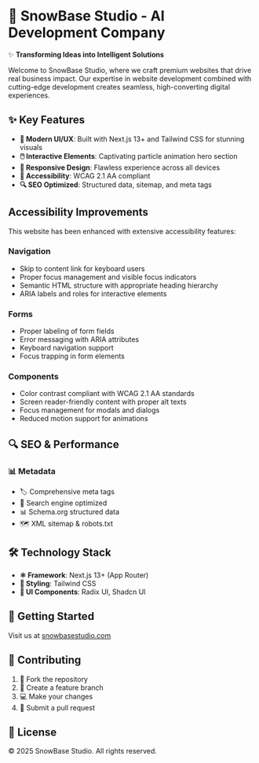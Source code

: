 # 🚀 SnowBase Studio - AI Development Company

✨ **Transforming Ideas into Intelligent Solutions**

Welcome to SnowBase Studio, where we craft premium websites that drive real business impact. Our expertise in website development combined with cutting-edge development creates seamless, high-converting digital experiences.

## ✨ Key Features

- **🎨 Modern UI/UX**: Built with Next.js 13+ and Tailwind CSS for stunning visuals
- **🖱️ Interactive Elements**: Captivating particle animation hero section
- **📱 Responsive Design**: Flawless experience across all devices
- **👥 Accessibility**: WCAG 2.1 AA compliant
- **🔍 SEO Optimized**: Structured data, sitemap, and meta tags

## Accessibility Improvements

This website has been enhanced with extensive accessibility features:

### Navigation
- Skip to content link for keyboard users
- Proper focus management and visible focus indicators
- Semantic HTML structure with appropriate heading hierarchy
- ARIA labels and roles for interactive elements

### Forms
- Proper labeling of form fields
- Error messaging with ARIA attributes
- Keyboard navigation support
- Focus trapping in form elements

### Components
- Color contrast compliant with WCAG 2.1 AA standards
- Screen reader-friendly content with proper alt texts
- Focus management for modals and dialogs
- Reduced motion support for animations

## 🔍 SEO & Performance

### 📊 Metadata
- 🏷️ Comprehensive meta tags
- 🤖 Search engine optimized
- 📊 Schema.org structured data
- 🗺️ XML sitemap & robots.txt

## 🛠️ Technology Stack

- **⚛️ Framework**: Next.js 13+ (App Router)
- **🎨 Styling**: Tailwind CSS
- **🧩 UI Components**: Radix UI, Shadcn UI

## 🚀 Getting Started

Visit us at [snowbasestudio.com](https://snowbasestudio.com)

## 🤝 Contributing

1. 🍴 Fork the repository
2. 🌿 Create a feature branch
3. 💻 Make your changes
4. 🔄 Submit a pull request

## 📄 License

© 2025 SnowBase Studio. All rights reserved.
